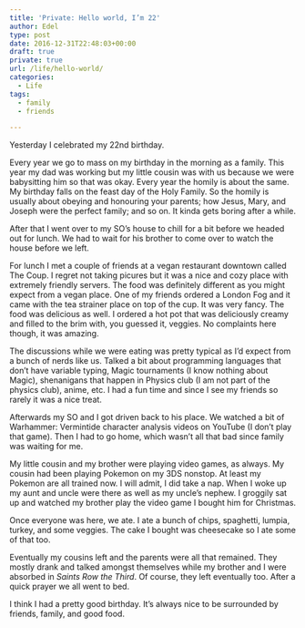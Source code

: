 ```yaml
---
title: 'Private: Hello world, I’m 22'
author: Edel
type: post
date: 2016-12-31T22:48:03+00:00
draft: true
private: true
url: /life/hello-world/
categories:
  - Life
tags:
  - family
  - friends

---
```

Yesterday I celebrated my 22nd birthday.

Every year we go to mass on my birthday in the morning as a family. This year my dad was working but my little cousin was with us because we were babysitting him so that was okay. Every year the homily is about the same. My birthday falls on the feast day of the Holy Family. So the homily is usually about obeying and honouring your parents; how Jesus, Mary, and Joseph were the perfect family; and so on. It kinda gets boring after a while.

After that I went over to my SO&#8217;s house to chill for a bit before we headed out for lunch. We had to wait for his brother to come over to watch the house before we left.

For lunch I met a couple of friends at a vegan restaurant downtown called The Coup. I regret not taking picures but it was a nice and cozy place with extremely friendly servers. The food was definitely different as you might expect from a vegan place. One of my friends ordered a London Fog and it came with the tea strainer place on top of the cup. It was very fancy. The food was delicious as well. I ordered a hot pot that was deliciously creamy and filled to the brim with, you guessed it, veggies. No complaints here though, it was amazing.

The discussions while we were eating was pretty typical as I&#8217;d expect from a bunch of nerds like us. Talked a bit about programming languages that don&#8217;t have variable typing, Magic tournaments (I know nothing about Magic), shenanigans that happen in Physics club (I am not part of the physics club), anime, etc. I had a fun time and since I see my friends so rarely it was a nice treat.

Afterwards my SO and I got driven back to his place. We watched a bit of Warhammer: Vermintide character analysis videos on YouTube (I don&#8217;t play that game). Then I had to go home, which wasn&#8217;t all that bad since family was waiting for me.

My little cousin and my brother were playing video games, as always. My cousin had been playing Pokemon on my 3DS nonstop. At least my Pokemon are all trained now. I will admit, I did take a nap. When I woke up my aunt and uncle were there as well as my uncle&#8217;s nephew. I groggily sat up and watched my brother play the video game I bought him for Christmas.

Once everyone was here, we ate. I ate a bunch of chips, spaghetti, lumpia, turkey, and some veggies. The cake I bought was cheesecake so I ate some of that too.

Eventually my cousins left and the parents were all that remained. They mostly drank and talked amongst themselves while my brother and I were absorbed in _Saints Row the Third_. Of course, they left eventually too. After a quick prayer we all went to bed.

I think I had a pretty good birthday. It&#8217;s always nice to be surrounded by friends, family, and good food.